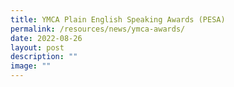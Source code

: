 ```yaml
---
title: YMCA Plain English Speaking Awards (PESA)
permalink: /resources/news/ymca-awards/
date: 2022-08-26
layout: post
description: ""
image: ""
---
```

